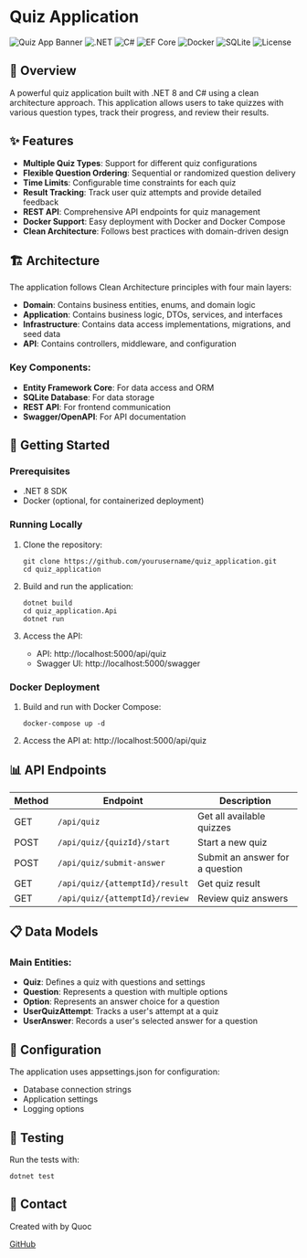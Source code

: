 # Quiz Application

![Quiz App Banner](https://img.shields.io/badge/Quiz%20Application-1.0.0-blue)
![.NET](https://img.shields.io/badge/.NET%208-512BD4?style=flat&logo=dotnet&logoColor=white)
![C#](https://img.shields.io/badge/C%23-239120?style=flat&logo=c-sharp&logoColor=white)
![EF Core](https://img.shields.io/badge/EF%20Core-purple?style=flat)
![Docker](https://img.shields.io/badge/Docker-2496ED?style=flat&logo=docker&logoColor=white)
![SQLite](https://img.shields.io/badge/SQLite-003B57?style=flat&logo=sqlite&logoColor=white)
![License](https://img.shields.io/badge/License-MIT-green.svg)

## 📝 Overview

A powerful quiz application built with .NET 8 and C# using a clean architecture approach. This application allows users to take quizzes with various question types, track their progress, and review their results.

## ✨ Features

- **Multiple Quiz Types**: Support for different quiz configurations
- **Flexible Question Ordering**: Sequential or randomized question delivery
- **Time Limits**: Configurable time constraints for each quiz
- **Result Tracking**: Track user quiz attempts and provide detailed feedback
- **REST API**: Comprehensive API endpoints for quiz management
- **Docker Support**: Easy deployment with Docker and Docker Compose
- **Clean Architecture**: Follows best practices with domain-driven design

## 🏗️ Architecture

The application follows Clean Architecture principles with four main layers:

- **Domain**: Contains business entities, enums, and domain logic
- **Application**: Contains business logic, DTOs, services, and interfaces
- **Infrastructure**: Contains data access implementations, migrations, and seed data
- **API**: Contains controllers, middleware, and configuration

### Key Components:
- **Entity Framework Core**: For data access and ORM
- **SQLite Database**: For data storage
- **REST API**: For frontend communication
- **Swagger/OpenAPI**: For API documentation

## 🚀 Getting Started

### Prerequisites

- .NET 8 SDK
- Docker (optional, for containerized deployment)

### Running Locally

1. Clone the repository:
   ```
   git clone https://github.com/yourusername/quiz_application.git
   cd quiz_application
   ```

2. Build and run the application:
   ```
   dotnet build
   cd quiz_application.Api
   dotnet run
   ```

3. Access the API:
   - API: http://localhost:5000/api/quiz
   - Swagger UI: http://localhost:5000/swagger

### Docker Deployment

1. Build and run with Docker Compose:
   ```
   docker-compose up -d
   ```

2. Access the API at: http://localhost:5000/api/quiz

## 📊 API Endpoints

| Method | Endpoint | Description |
|--------|----------|-------------|
| GET    | `/api/quiz` | Get all available quizzes |
| POST   | `/api/quiz/{quizId}/start` | Start a new quiz |
| POST   | `/api/quiz/submit-answer` | Submit an answer for a question |
| GET    | `/api/quiz/{attemptId}/result` | Get quiz result |
| GET    | `/api/quiz/{attemptId}/review` | Review quiz answers |

## 📋 Data Models

### Main Entities:
- **Quiz**: Defines a quiz with questions and settings
- **Question**: Represents a question with multiple options
- **Option**: Represents an answer choice for a question
- **UserQuizAttempt**: Tracks a user's attempt at a quiz
- **UserAnswer**: Records a user's selected answer for a question

## 🔧 Configuration

The application uses appsettings.json for configuration:
- Database connection strings
- Application settings
- Logging options

## 🧪 Testing

Run the tests with:
```
dotnet test
```

## 👤 Contact

Created with by Quoc

[GitHub](https://github.com/kuniquoc)